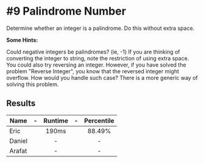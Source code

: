 # #9 Palindrome Number

Determine whether an integer is a palindrome. Do this without extra space.

**Some Hints:**

Could negative integers be palindromes? (ie, -1)
If you are thinking of converting the integer to string, note the restriction of using extra space.
You could also try reversing an integer. However, if you have solved the problem "Reverse Integer", you know that the reversed integer might overflow. How would you handle such case?
There is a more generic way of solving this problem.

## Results

|Name| - |Runtime| - | Percentile |
|----|:-:|:-----:|:-:|:----------:|
|Eric||190ms||88.49%|
|Daniel||-||-|
|Arafat||-||-|